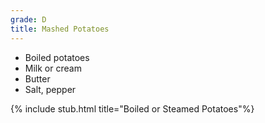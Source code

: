```yaml
---
grade: D
title: Mashed Potatoes
---
```


- Boiled potatoes
- Milk or cream
- Butter
- Salt, pepper


{% include stub.html title="Boiled or Steamed Potatoes"%}